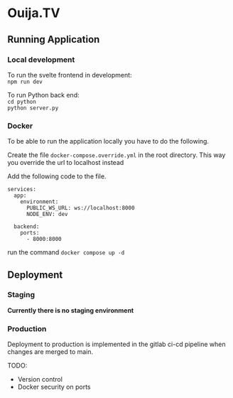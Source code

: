 # Ouija.TV

## Running Application

### Local development

To run the svelte frontend in development:\
`npm run dev`

To run Python back end:\
`cd python`\
`python server.py`

### Docker

To be able to run the application locally you have to do the following.

Create the file `docker-compose.override.yml` in the root directory.
This way you override the url to localhost instead

Add the following code to the file.

```
services:
  app:
    environment:
      PUBLIC_WS_URL: ws://localhost:8000
      NODE_ENV: dev

  backend:
    ports:
      - 8000:8000

```

run the command `docker compose up -d`

## Deployment

### Staging

**Currently there is no staging environment**

### Production

Deployment to production is implemented in the gitlab ci-cd pipeline when changes are merged to main.

TODO:

- Version control
- Docker security on ports
